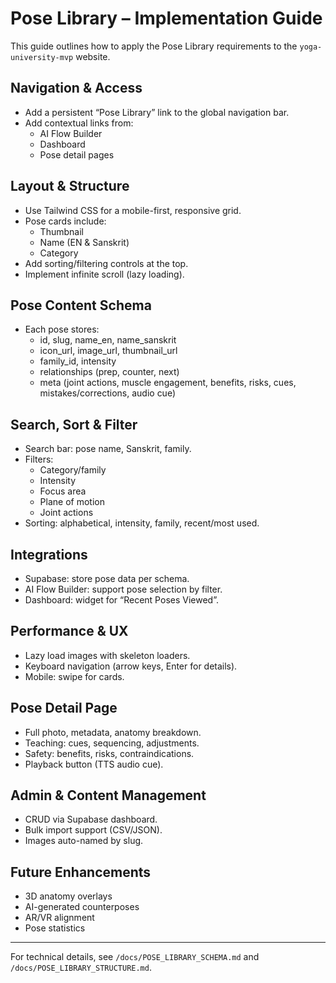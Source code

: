 # Pose Library – Implementation Guide

This guide outlines how to apply the Pose Library requirements to the `yoga-university-mvp` website.

## Navigation & Access

- Add a persistent “Pose Library” link to the global navigation bar.
- Add contextual links from:
  - AI Flow Builder
  - Dashboard
  - Pose detail pages

## Layout & Structure

- Use Tailwind CSS for a mobile-first, responsive grid.
- Pose cards include:
  - Thumbnail
  - Name (EN & Sanskrit)
  - Category
- Add sorting/filtering controls at the top.
- Implement infinite scroll (lazy loading).

## Pose Content Schema

- Each pose stores:
  - id, slug, name_en, name_sanskrit
  - icon_url, image_url, thumbnail_url
  - family_id, intensity
  - relationships (prep, counter, next)
  - meta (joint actions, muscle engagement, benefits, risks, cues, mistakes/corrections, audio cue)

## Search, Sort & Filter

- Search bar: pose name, Sanskrit, family.
- Filters:
  - Category/family
  - Intensity
  - Focus area
  - Plane of motion
  - Joint actions
- Sorting: alphabetical, intensity, family, recent/most used.

## Integrations

- Supabase: store pose data per schema.
- AI Flow Builder: support pose selection by filter.
- Dashboard: widget for “Recent Poses Viewed”.

## Performance & UX

- Lazy load images with skeleton loaders.
- Keyboard navigation (arrow keys, Enter for details).
- Mobile: swipe for cards.

## Pose Detail Page

- Full photo, metadata, anatomy breakdown.
- Teaching: cues, sequencing, adjustments.
- Safety: benefits, risks, contraindications.
- Playback button (TTS audio cue).

## Admin & Content Management

- CRUD via Supabase dashboard.
- Bulk import support (CSV/JSON).
- Images auto-named by slug.

## Future Enhancements

- 3D anatomy overlays
- AI-generated counterposes
- AR/VR alignment
- Pose statistics

---
For technical details, see `/docs/POSE_LIBRARY_SCHEMA.md` and `/docs/POSE_LIBRARY_STRUCTURE.md`.  
